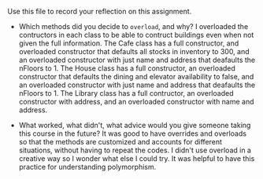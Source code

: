 Use this file to record your reflection on this assignment.

- Which methods did you decide to `overload`, and why?
I overloaded the contructors in each class to be able to contruct buildings even when not given the full information. The Cafe class has a full constructor, and overloaded constructor that defaults all stocks in inventory to 300, and an overloaded constructor with just name and address that deafaults the nFloors to 1. The House class has a full constructor, an overloaded constructor that defaults the dining and elevator availability to false, and an overloaded constructor with just name and address that deafaults the nFloors to 1. The Library class has a full contructor, an overloaded constructor with address, and an overloaded constructor with name and address. 

- What worked, what didn't, what advice would you give someone taking this course in the future?
It was good to have overrides and overloads so that the methods are customized and accounts for different situations, without having to repeat the codes. I didn't use overload in a creative way so I wonder what else I could try. It was helpful to have this practice for understanding polymorphism. 